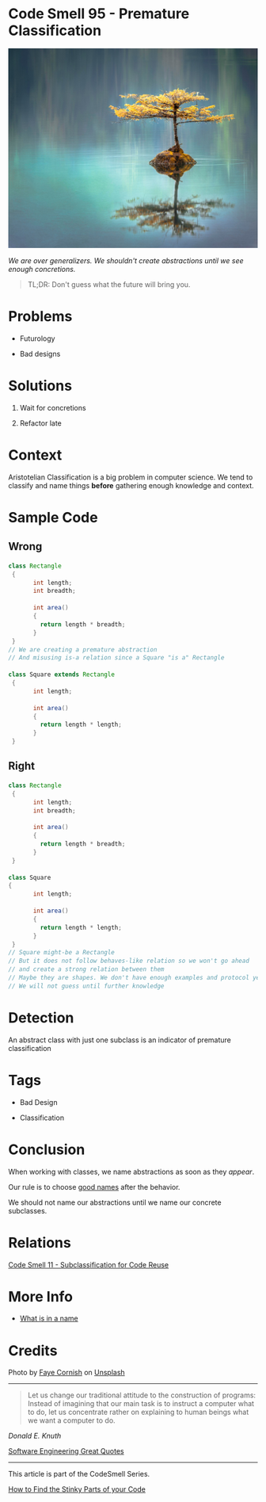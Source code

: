 # Code Smell 95 - Premature Classification

![Code Smell 95 - Premature Classification](Code%20Smell%2095%20-%20Premature%20Classification.jpg)

*We are over generalizers. We shouldn't create abstractions until we see enough concretions.*

> TL;DR: Don't guess what the future will bring you.

# Problems

- Futurology

- Bad designs

# Solutions

1. Wait for concretions

2. Refactor late

# Context

Aristotelian Classification is a big problem in computer science. 
We tend to classify and name things **before** gathering enough knowledge and context.

# Sample Code

## Wrong

[Gist Url]: # (https://gist.github.com/mcsee/e6ca123df9f10f291a92e863bf168cc0)
```java
class Rectangle 
 { 
       int length; 
       int breadth; 
       
       int area() 
       {
         return length * breadth;
       } 
 } 
// We are creating a premature abstraction
// And misusing is-a relation since a Square "is a" Rectangle

class Square extends Rectangle
 { 
       int length;  
       
       int area() 
       {  
         return length * length; 
       } 
 } 
```

## Right

[Gist Url]: # (https://gist.github.com/mcsee/d3232090ebc0c1360c85dd1079aebe14)
```java
class Rectangle 
 { 
       int length; 
       int breadth; 
       
       int area() 
       {
         return length * breadth;
       } 
 }  

class Square 
{ 
       int length;  
       
       int area() 
       {  
         return length * length; 
       } 
 } 
// Square might-be a Rectangle
// But it does not follow behaves-like relation so we won't go ahead
// and create a strong relation between them
// Maybe they are shapes. We don't have enough examples and protocol yet
// We will not guess until further knowledge

```

# Detection

An abstract class with just one subclass is an indicator of premature classification

# Tags

- Bad Design 

- Classification

# Conclusion

When working with classes, we name abstractions as soon as they *appear*. 

Our rule is to choose [good names](https://github.com/mcsee/Software-Design-Articles/tree/main/Articles/Theory/What%20exactly%20is%20a%20name%20-%20Part%20I%20The%20Quest/readme.md) after the behavior.

We should not name our abstractions until we name our concrete subclasses.

# Relations

[Code Smell 11 - Subclassification for Code Reuse](https://github.com/mcsee/Software-Design-Articles/tree/main/Articles/Code%20Smells/Code%20Smell%2011%20-%20Subclassification%20for%20Code%20Reuse/readme.md)

# More Info

- [What is in a name](https://github.com/mcsee/Software-Design-Articles/tree/main/Articles/Theory/What%20exactly%20is%20a%20name%20-%20Part%20I%20The%20Quest/readme.md)

# Credits

Photo by [Faye Cornish](https://unsplash.com/@fcornish) on [Unsplash](https://unsplash.com/s/photos/tree)
  
* * *

> Let us change our traditional attitude to the construction of programs: Instead of imagining that our main task is to instruct a computer what to do, let us concentrate rather on explaining to human beings what we want a computer to do.

_Donald E. Knuth_
 
[Software Engineering Great Quotes](https://github.com/mcsee/Software-Design-Articles/tree/main/Articles/Quotes/Software%20Engineering%20Great%20Quotes/readme.md)

* * *

This article is part of the CodeSmell Series.

[How to Find the Stinky Parts of your Code](https://github.com/mcsee/Software-Design-Articles/tree/main/Articles/Code%20Smells/How%20to%20Find%20the%20Stinky%20parts%20of%20your%20Code/readme.md)
